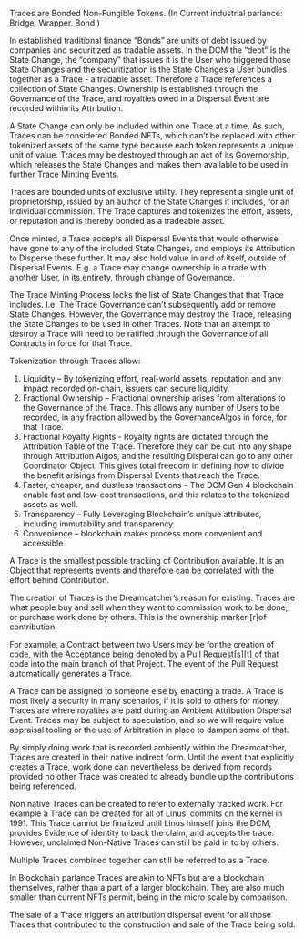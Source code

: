 Traces are Bonded Non-Fungible Tokens.  (In Current industrial parlance: Bridge, Wrapper. Bond.)
<!--- This is an HTML comment in Markdown --->
In established traditional finance “Bonds” are units of debt issued by companies and securitized as tradable assets. In the DCM the “debt” is the State Change, the “company” that issues it is the User who triggered those State Changes and the securitization is the State Changes a User bundles together as a Trace - a tradable asset.
Therefore a Trace references a collection of State Changes.  Ownership is established through the Governance of the Trace, and royalties owed in a Dispersal Event are recorded within its Attribution.

A State Change can only be included within one Trace at a time.  As such, Traces can be considered Bonded NFTs, which can’t be replaced with other tokenized assets of the same type because each token represents a unique unit of value.
Traces may be destroyed through an act of its Governorship, which releases the State Changes and makes them available to be used in further Trace Minting Events.

Traces are bounded units of exclusive utility. They represent a single unit of proprietorship, issued by an author of the State Changes it includes, for an individual commission. The Trace captures and tokenizes the effort, assets, or reputation and is thereby bonded as a tradeable asset. 

Once minted, a Trace accepts all Dispersal Events that would otherwise have gone to any of the included State Changes, and employs its Attribution to Disperse these further.  It may also hold value in and of itself, outside of Dispersal Events.  E.g. a Trace may change ownership in a trade with another User, in its entirety, through change of Governance.  

The Trace Minting Process locks the list of State Changes that that Trace includes.  I.e. The Trace Governance can’t subsequently add or remove State Changes.  However, the Governance may destroy the Trace, releasing the State Changes to be used in other Traces.  Note that an attempt to destroy a Trace will need to be ratified through the Governance of all Contracts in force for that Trace.

Tokenization through Traces allow:
1. Liquidity – By tokenizing effort, real-world assets, reputation and any impact recorded on-chain, issuers can secure liquidity.
1. Fractional Ownership – Fractional ownership arises from alterations to the Governance of the Trace. This allows any number of Users to be recorded, in any fraction allowed by the GovernanceAlgos in force, for that Trace.  
1. Fractional Royalty Rights - Royalty rights are dictated through the Attribution Table of the Trace.  Therefore they can be cut into any shape through Attribution Algos, and the resulting Disperal can go to any other Coordinator Object.  This gives total freedom in defining how to divide the benefit arisings from Dispersal Events that reach the Trace.
1. Faster, cheaper, and dustless transactions – The DCM Gen 4 blockchain enable fast and low-cost transactions, and this relates to the tokenized assets as well.
1. Transparency – Fully Leveraging Blockchain’s unique attributes, including immutability and transparency.
1. Convenience – blockchain makes process more convenient and accessible

A Trace is the smallest possible tracking of Contribution available.  It is an Object that represents events and therefore can be correlated with the effort behind Contribution.  

The creation of Traces is the Dreamcatcher’s reason for existing.  Traces are what people buy and sell when they want to commission work to be done, or purchase work done by others.  This is the ownership marker [r]of contribution.  

For example, a Contract between two Users may be for the creation of code, with the Acceptance being denoted by a Pull Request[s][t] of that code into the main branch of that Project.  The event of the Pull Request automatically generates a Trace.

A Trace can be assigned to someone else by enacting a trade.  A Trace is most likely a security in many scenarios, if it is sold to others for money.  Traces are where royalties are paid during an Ambient Attribution Dispersal Event.  Traces may be subject to speculation, and so we will require value appraisal tooling or the use of Arbitration in place to dampen some of that.

By simply doing work that is recorded ambiently within the Dreamcatcher, Traces are created in their native indirect form.  Until the event that explicitly creates a Trace, work done can nevertheless be derived from records provided no other Trace was created to already bundle up the contributions being referenced.  

Non native Traces can be created to refer to externally tracked work.  For example a Trace can be created for all of Linus’ commits on the kernel in  1991.  This Trace cannot be finalized until Linus himself joins the DCM, provides Evidence of identity to back the claim, and   accepts the trace.  However, unclaimed Non-Native Traces can still be paid in to by others.

Multiple Traces combined together can still be referred to as a Trace.  

In Blockchain parlance Traces are akin to NFTs but are a blockchain themselves, rather than a part of a larger blockchain.  They are also much smaller than current NFTs permit, being in the micro scale by comparison.

The sale of a Trace triggers an attribution dispersal event for all those Traces that contributed to the construction and sale of the Trace being sold.
